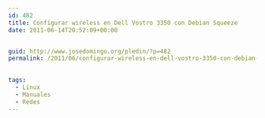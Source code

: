 ```yaml
---
id: 482
title: Configurar wireless en Dell Vostro 3350 con Debian Squeeze
date: 2011-06-14T20:52:09+00:00


guid: http://www.josedomingo.org/pledin/?p=482
permalink: /2011/06/configurar-wireless-en-dell-vostro-3350-con-debian-squeeze/

  
tags:
  - Linux
  - Manuales
  - Redes
---
```

